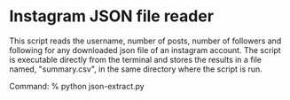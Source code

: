 # Instagram JSON file reader

This script reads the username, number of posts, number of followers and following for any downloaded json file of an instagram account. The script is executable directly from the terminal and stores the results in a file named, "summary.csv", in the same directory where the script is run.

Command:
% python json-extract.py
